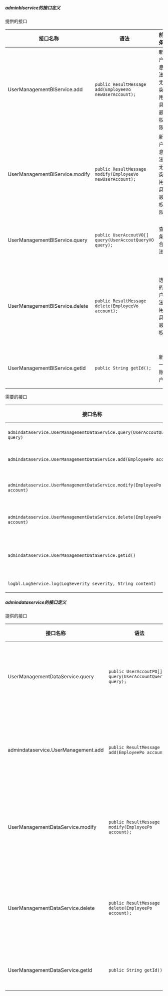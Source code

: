 ##### adminblservice的接口定义

提供的接口

| 接口名称                           | 语法                                       | 前置条件                  | 后置条件                  |
| ------------------------------ | ---------------------------------------- | --------------------- | --------------------- |
| UserManagementBlService.add    | `public ResultMessage add(EmployeeVo newUserAccount);` | 新账户信息合法且无冲突，用户具有最高权限。 | 新账户信息已经添加，持久化信息已经保存。  |
| UserManagementBlService.modify | `public ResultMessage modify(EmployeeVo newUserAccount);` | 新账户信息合法且无冲突，用户具有最高权限。 | 账户信息已经修改，持久化信息已经保存。   |
| UserManagementBlService.query  | `public UserAccoutVO[] query(UserAccoutQueryVO query);` | 查询条件合法。               | 返回符合查询条件的数据。          |
| UserManagementBlService.delete | `public ResultMessage delete(EmployeeVo account);` | 选择的账户合法，用户具有最高权限      | 选定账户信息已经删除，持久化信息已经保存。 |
| UserManagementBlService.getId  | `public String getId();`                 | 新建一个账户。               | 返回当前账户的ID。            |

需要的接口

| 接口名称                                     | 服务名        |
| ---------------------------------------- | ---------- |
| `admindataservice.UserManagementDataService.query(UserAccoutQueryVO query)` | 查询账户。      |
| `admindataservice.UserManagementDataService.add(EmployeePo account)` | 添加账户。      |
| `admindataservice.UserManagementDataService.modify(EmployeePo account)` | 修改账户信息。    |
| `admindataservice.UserManagementDataService.delete(EmployeePo account)` | 删除账户信息。    |
| `admindataservice.UserManagementDataService.getId()` | 返回当前账户的ID。 |
| `logbl.LogService.log(LogSeverity severity, String content)` | 记录日志       |

##### admindataservice的接口定义

提供的接口

| 接口名称                                | 语法                                       | 前置条件         | 后置条件                  |
| ----------------------------------- | ---------------------------------------- | ------------ | --------------------- |
| UserManagementDataService.query     | `public UserAccoutPO[] query(UserAccountQueryVo query);` | 查询条件合法。      | 根据筛选条件返回满足条件的账户PO。    |
| admindataservice.UserManagement.add | `public ResultMessage add(EmployeePo account);` | 新账户信息合法且无冲突。 | 新账户信息已经添加，持久化信息已经保存。  |
| UserManagementDataService.modify    | `public ResultMessage modify(EmployeePo account); ` | 新账户信息合法且无冲突。 | 账户信息已经修改，持久化信息已经保存。   |
| UserManagementDataService.delete    | `public ResultMessage delete(EmployeePo account);` | 新账户信息合法且无冲突。 | 选定账户信息已经删除，持久化信息已经保存。 |
| UserManagementDataService.getId     | `public String getId();`                 | 无。           | 返回当前账户的ID。            |

